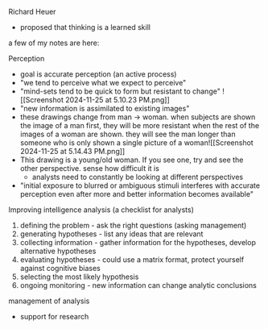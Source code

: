 Richard Heuer

- proposed that thinking is a learned skill 

a few of my notes are here:

Perception 
- goal is accurate perception (an active process)
- "we tend to perceive what we expect to perceive"
- "mind-sets tend to be quick to form but resistant to change"
![[Screenshot 2024-11-25 at 5.10.23 PM.png]]
- "new information is assimilated to existing images"
- these drawings change from man -> woman. when subjects are shown the image of a man first, they will be more resistant when the rest of the images of a woman are shown. they will see the man longer than someone who is only shown a single picture of a woman![[Screenshot 2024-11-25 at 5.14.43 PM.png]]
- This drawing is a young/old woman. If you see one, try and see the other perspective. sense how difficult it is
	- analysts need to constantly be looking at different perspectives 
- "initial exposure to blurred or ambiguous stimuli interferes with accurate perception even after more and better information becomes available"

Improving intelligence analysis (a checklist for analysts)
1. defining the problem - ask the right questions (asking management)
2. generating hypotheses - list any ideas that are relevant 
3. collecting information - gather information for the hypotheses, develop alternative hypotheses
4. evaluating hypotheses - could use a matrix format, protect yourself against cognitive biases
5. selecting the most likely hypothesis 
6. ongoing monitoring - new information can change analytic conclusions

management of analysis 
- support for research 

